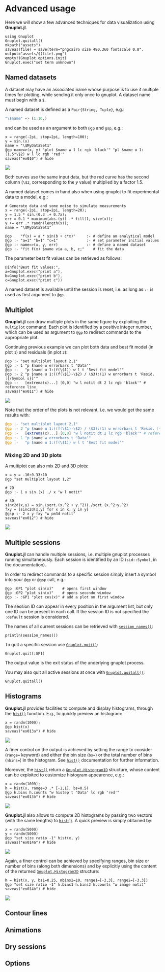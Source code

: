 # Advanced usage

Here we will show a few advanced techniques for data visualization using **Gnuplot.jl**.


```@setup abc
using Gnuplot
Gnuplot.quitall()
mkpath("assets")
saveas(file) = save(term="pngcairo size 480,360 fontscale 0.8", output="assets/$(file).png")
empty!(Gnuplot.options.init)
Gnuplot.exec("set term unknown")
```


## Named datasets

A dataset may have an associated name whose purpose is to use it multiple times for plotting, while sending it only once to gnuplot. A dataset name must begin with a `$`.

A named dataset is defined as a `Pair{String, Tuple}`, e.g.:
```julia
"\$name" => (1:10,)
```
and can be used as an argument to both `@gp` and `gsp`, e.g.:
```@example abc
x = range(-2pi, stop=2pi, length=100);
y = sin.(x)
name = "\$MyDataSet1"
@gp name=>(x, y) "plot $name w l lc rgb 'black'" "pl $name u 1:(1.5*\$2) w l lc rgb 'red'"
saveas("ex010") # hide
```
![](assets/ex010.png)

Both curves use the same input data, but the red curve has the second column (`\$2`, corresponding to the *y* value) multiplied by a factor 1.5.

A named dataset comes in hand also when using gnuplot to fit experimental data to a model, e.g.:
```@example abc
# Generate data and some noise to simulate measurements
x = range(-2pi, stop=2pi, length=20);
y = 1.5 * sin.(0.3 .+ 0.7x);
err = 0.1 * maximum(abs.(y)) .* fill(1, size(x));
y += err .* randn(length(x));
name = "\$MyDataSet1"

@gp    "f(x) = a * sin(b + c*x)"     :- # define an analytical model
@gp :- "a=1" "b=1" "c=1"             :- # set parameter initial values
@gp :- name=>(x, y, err)             :- # define a named dataset
@gp :- "fit f(x) $name via a, b, c;"    # fit the data
```

The parameter best fit values can be retrieved as follows:
```@example abc
@info("Best fit values:",
a=Gnuplot.exec("print a"),
b=Gnuplot.exec("print b"),
c=Gnuplot.exec("print c"))
```

A named dataset is available until the session is reset, i.e. as long as `:-` is used as first argument to `@gp`.


## Multiplot

**Gnuplot.jl** can draw multiple plots in the same figure by exploiting the `multiplot` command.  Each plot is identified by a positive integer number, which can be used as argument to `@gp` to redirect commands to the appropriate plot.

Continuing previous example we can plot both data and best fit model (in plot `1`) and residuals (in plot `2`):
```@example abc
@gp :- "set multiplot layout 2,1"
@gp :- 1 "p $name w errorbars t 'Data'" 
@gp :-   "p $name u 1:(f(\$1)) w l t 'Best fit model'"
@gp :- 2 "p $name u 1:((f(\$1)-\$2) / \$3):(1) w errorbars t 'Resid. [{/Symbol s}]'"
@gp :-   [extrema(x)...] [0,0] "w l notit dt 2 lc rgb 'black'" # reference line
saveas("ex011") # hide
```
![](assets/ex011.png)

Note that the order of the plots is not relevant, i.e. we would get the same results with:
```julia
@gp :- "set multiplot layout 2,1"
@gp :- 2 "p $name u 1:((f(\$1)-\$2) / \$3):(1) w errorbars t 'Resid. [{/Symbol s}]'"
@gp :-   [extrema(x)...] [0,0] "w l notit dt 2 lc rgb 'black'" # reference line
@gp :- 1 "p $name w errorbars t 'Data'" 
@gp :-   "p $name u 1:(f(\$1)) w l t 'Best fit model'"
```

### Mixing 2D and 3D plots
A multiplot can also mix 2D and 3D plots:

```@example abc
x = y = -10:0.33:10
@gp "set multiplot layout 1,2"

# 2D
@gp :- 1 x sin.(x) ./ x "w l notit"

# 3D
sinc2d(x,y) = sin.(sqrt.(x.^2 + y.^2))./sqrt.(x.^2+y.^2)
fxy = [sinc2d(x,y) for x in x, y in y]
@gsp :- 2 x y fxy "w pm3d notit"
saveas("ex012") # hide
```
![](assets/ex012.png)


## Multiple sessions

**Gnuplot.jl** can handle multiple sessions, i.e. multiple gnuplot processes running simultaneously.  Each session is identified by an ID (`sid::Symbol`, in the documentation).

In order to redirect commands to a specific session simply insert a symbol into your `@gp` or `@gsp` call, e.g.:
```@example abc
@gp :GP1 "plot sin(x)"    # opens first window
@gp :GP2 "plot sin(x)"    # opens secondo window
@gp :- :GP1 "plot cos(x)" # add a plot on first window
```
The session ID can appear in every position in the argument list, but only one ID can be present in each call.  If the session ID is not specified the `:default` session is considered.

The names of all current sessions can be retrieved with [`session_names()`](@ref):
```@repl abc
println(session_names())
```

To quit a specific session use [`Gnuplot.quit()`](@ref):
```@repl abc
Gnuplot.quit(:GP1)
```
The output value is the exit status of the underlying gnuplot process.

You may also quit all active sessions at once with [`Gnuplot.quitall()`](@ref):
```@repl abc
Gnuplot.quitall()
```

## Histograms
**Gnuplot.jl** provides facilities to compute and display histograms, through the [`hist()`](@ref) function.  E.g., to quickly preview an histogram:
```@example abc
x = randn(1000);
@gp hist(x)
saveas("ex013a") # hide
```
![](assets/ex013a.png)

A finer control on the output is achieved by setting the range to consider (`range=` keyword) and either the bin size (`bs=`) or the total number of bins (`nbins=`) in the histogram.  See [`hist()`](@ref) documentation for further information.

Moreover, the [`hist()`](@ref) return a [`Gnuplot.Histogram1D`](@ref) structure, whose content can be exploited to customize histogram appearence, e.g.:
```@example abc
x = randn(1000);
h = hist(x, range=3 .* [-1,1], bs=0.5)
@gp h.bins h.counts "w histep t 'Data' lc rgb 'red'"
saveas("ex013b") # hide
```
![](assets/ex013b.png)


**Gnuplot.jl** also allows to compute 2D histograms by passing two vectors (with the same lengths) to [`hist()`](@ref).  A quick preview is simply obtained by:
```@example abc
x = randn(5000)
y = randn(5000)
@gp "set size ratio -1" hist(x, y)
saveas("ex014a") # hide
```
![](assets/ex014a.png)

Again, a finer control can be achieved by specifying ranges, bin size or number of bins (along both dimensions) and by explicitly using the content of the returned [`Gnuplot.Histogram2D`](@ref) structure:
```@example abc
h = hist(x, y, bs1=0.25, nbins2=10, range1=[-3,3], range2=[-3,3])
@gp "set size ratio -1" h.bins1 h.bins2 h.counts "w image notit"
saveas("ex014b") # hide
```
![](assets/ex014b.png)




## Contour lines
## Animations
## Dry sessions
## Options
